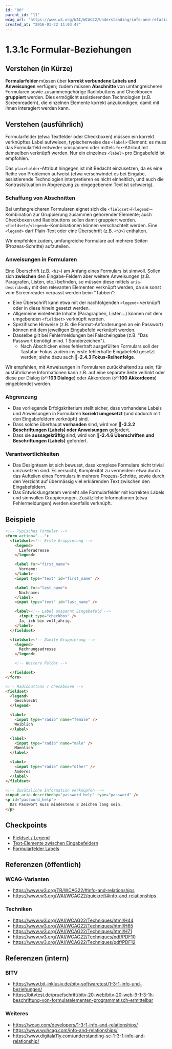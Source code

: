 ```yaml
---
id: "80"
parent_id: "11"
wcag_url: "https://www.w3.org/WAI/WCAG22/Understanding/info-and-relationships.html"
created_at: "2016-01-22 11:03:47"
---
```


# 1.3.1c Formular-Beziehungen

## Verstehen (in Kürze)

**Formularfelder** müssen über **korrekt verbundene Labels und Anweisungen** verfügen; zudem müssen **Abschnitte** von umfangreicheren Formularen sowie zusammengehörige Radiobuttons und Checkboxen **gruppiert** werden. Dies ermöglicht assistierenden Technologien (z.B. Screenreadern), die einzelnen Elemente korrekt anzukündigen, damit mit ihnen interagiert werden kann.

## Verstehen (ausführlich)

Formularfelder (etwa Textfelder oder Checkboxen) müssen ein korrekt verknüpftes Label aufweisen, typischerweise das `<label>`-Element: es muss das Formularfeld entweder umspannen oder mittels `for`-Attribut mit demselben verknüpft werden. Nur ein einzelnes `<label>` pro Eingabefeld ist empfohlen.

Das `placeholder`-Attribut hingegen ist mit Bedacht einzusetzen, da es eine Reihe von Problemen aufweist (etwa verschwindet es bei Eingabe, assistierende Technologien interpretieren es nicht einheitlich, und auch die Kontrastsituation in Abgrenzung zu eingegebenem Text ist schwierig).

### Schaffung von Abschnitten

Bei umfangreicheren Formularen eignet sich die `<fieldset>`/`<legend>`-Kombination zur Gruppierung zusammen gehörender Elemente; auch Checkboxen und Radiobuttons sollen damit gruppiert werden. `<fieldset>`/`<legend>`-Kombinationen können verschachtelt werden. Eine `<legend>` darf Plain-Text oder eine Überschrift (z.B. `<h3>`) enthalten.

Wir empfehlen zudem, umfangreiche Formulare auf mehrere Seiten (Prozess-Schritte) aufzuteilen.

### Anweisungen in Formularen

Eine Überschrift (z.B. `<h1>`) am Anfang eines Formulars ist sinnvoll. Sollen sich **zwischen** den Eingabe-Feldern aber weitere Anweisungen (z.B. Paragrafen, Listen, etc.) befinden, so müssen diese mittels `aria-describedby` mit den relevanten Elementen verknüpft werden, da sie sonst vom Screenreader verpasst werden beim "Tabben":

- Eine Überschrift kann etwa mit der nachfolgenden `<legend>` verknüpft oder in diese hinein gesetzt werden.
- Allgemeine einleitende Inhalte (Paragraphen, Listen...) können mit dem umgebenden `<fieldset>` verknüpft werden.
- Spezifische Hinweise (z.B. die Format-Anforderungen an ein Passwort) können mit dem jeweiligen Eingabefeld verknüpft werden.
- Dasselbe gilt bei Fehlermeldungen bei Falscheingabe (z.B. "Das Passwort benötigt mind. 1 Sonderzeichen").
    - Nach Abschicken eines fehlerhaft ausgefüllten Formulars soll der Tastatur-Fokus zudem ins erste fehlerhafte Eingabefeld gesetzt werden; siehe dazu auch **📜-2.4.3 Fokus-Reihenfolge**.

Wir empfehlen, mit Anweisungen in Formularen zurückhaltend zu sein; für ausführlichere Informationen kann z.B. auf eine separate Seite verlinkt oder diese per Dialog (**✅-103 Dialoge**) oder Akkordeon (**✅-100 Akkordeons**) eingeblendet werden.

### Abgrenzung

- Das vorliegende Erfolgskriterium stellt sicher, dass vorhandene Labels und Anweisungen in Formularen **korrekt umgesetzt** (und dadurch mit den Eingabefeldern verknüpft) sind.
- Dass solche überhaupt **vorhanden** sind, wird von **📜-3.3.2 Beschriftungen (Labels) oder Anweisungen** gefordert.
- Dass sie **aussagekräftig** sind, wird von **📜-2.4.6 Überschriften und Beschriftungen (Labels)** gefordert.

### Verantwortlichkeiten

- Das Designteam ist sich bewusst, dass komplexe Formulare nicht trivial umzusetzen sind. Es versucht, Komplexität zu vermeiden: etwa durch das Aufteilen eines Formulars in mehrere Prozess-Schritte, sowie durch den Verzicht auf übermässig viel erklärenden Text zwischen den Eingabefeldern.
- Das Entwicklungsteam versieht alle Formularfelder mit korrekten Labels und sinnvollen Gruppierungen. Zusätzliche Informationen (etwa Fehlermeldungen) werden ebenfalls verknüpft.

## Beispiele

```html
<!-- Typisches Formular -->
<form action="...">
  <fieldset><!-- Erste Gruppierung -->
    <legend>
      Lieferadresse
    </legend>

    <label for="first_name">
      Vorname:
    </label>
    <input type="text" id="first_name" />

    <label for="last_name">
      Nachname:
    </label>
    <input type="text" id="last_name" />

    <label><!-- Label umspannt Eingabefeld -->
      <input type="checkbox" />
      Ja, ich bin volljährig.
    </label>
  </fieldset>

  <fieldset><!-- Zweite Gruppierung -->
    <legend>
      Rechnungsadresse
    </legend>

    <!-- Weitere Felder -->

  </fieldset>
</form>

<!-- Radiobuttons / Checkboxen -->
<fieldset>
  <legend>
    Geschlecht
  </legend>

  <label>
    <input type="radio" name="female" />
    Weiblich
  </label>

  <label>
    <input type="radio" name="male" />
    Männlich
  </label>

  <label>
    <input type="radio" name="other" />
    Anderes
  </label>
</fieldset>

<!-- Zusätzliche Information verknüpfen -->
<input aria-describedby="password_help" type="password" />
<p id="password_help">
  Das Passwort muss mindestens 8 Zeichen lang sein.
</p>
```

## Checkpoints

- [Fieldset / Legend](fieldset-legend)
- [Text-Elemente zwischen Eingabefeldern](text-elemente-zwischen-eingabefeldern)
- [Formularfelder Labels](formularfelder-labels)

## Referenzen (öffentlich)

### WCAG-Varianten
- <https://www.w3.org/TR/WCAG22/#info-and-relationships>
- <https://www.w3.org/WAI/WCAG22/quickref/#info-and-relationships>

### Techniken
- <https://www.w3.org/WAI/WCAG22/Techniques/html/H44>
- <https://www.w3.org/WAI/WCAG22/Techniques/html/H65>
- <https://www.w3.org/WAI/WCAG22/Techniques/html/H71>
- <https://www.w3.org/WAI/WCAG22/Techniques/pdf/PDF10>
- <https://www.w3.org/WAI/WCAG22/Techniques/pdf/PDF12>

## Referenzen (intern)

### BITV
- <https://www.bit-inklusiv.de/bitv-softwaretest/1-3-1-info-und-beziehungen/>
- <https://bitvtest.de/pruefschritt/bitv-20-web/bitv-20-web-9-1-3-1h-beschriftung-von-formularelementen-programmatisch-ermittelbar>

### Weiteres
- <https://wcag.com/developers/1-3-1-info-and-relationships/>
- <https://www.wuhcag.com/info-and-relationships/>
- <https://www.digitala11y.com/understanding-sc-1-3-1-info-and-relationship/>